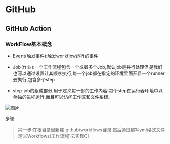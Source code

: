 # GitHub


## GitHub Action 


### WorkFlow基本概念

- Event(触发事件):触发workflow运行的事件

- Job(作业):一个工作流程包含一个或者多个Job,默认job是并行处理但是我们也可以通过设置让其顺序执行,每一个job都在指定的环境里面开启一个runner去执行,包含多个step

- step:job的组成部分,用于定义每一部的工作内容.每个step在运行器环境中以单独的进程运行,而且可以访问工作区和文件系统.

![图片](https://p3-juejin.byteimg.com/tos-cn-i-k3u1fbpfcp/27deef91333747ab8f7e09bd2649b5bb~tplv-k3u1fbpfcp-zoom-in-crop-mark:3024:0:0:0.awebp?)



步骤:

>第一步:在根目录里新建.github/workflows目录,然后通过编写yml格式文件定义Workflows(工作流程)去实现CI
>
>
>

